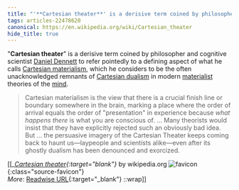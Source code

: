 ```yaml
---
title: "'**Cartesian theater**' is a derisive term coined by philosopher and ..."
tags: articles-22478620
canonical: https://en.wikipedia.org/wiki/Cartesian_theater
hide_title: true
---
```


"**Cartesian theater**" is a derisive term coined by philosopher and cognitive scientist [Daniel Dennett](https://en.wikipedia.org/wiki/Daniel_Dennett) to refer pointedly to a defining aspect of what he calls [Cartesian materialism](https://en.wikipedia.org/wiki/Cartesian_materialism), which he considers to be the often unacknowledged remnants of [Cartesian dualism](https://en.wikipedia.org/wiki/Cartesian_dualism) in modern [materialist](https://en.wikipedia.org/wiki/Materialism) theories of the [mind](https://en.wikipedia.org/wiki/Mind).

> Cartesian materialism is the view that there is a crucial finish line or boundary somewhere in the brain, marking a place where the order of arrival equals the order of "presentation" in experience because *what happens there* is what you are conscious of. ... Many theorists would insist that they have explicitly rejected such an obviously bad idea. But ... the persuasive imagery of the Cartesian Theater keeps coming back to haunt us—laypeople and scientists alike—even after its ghostly dualism has been denounced and exorcized.


[[<cite>_[Cartesian theater](https://en.wikipedia.org/wiki/Cartesian_theater){:target="_blank"}_</cite> by wikipedia.org ![favicon](https://s2.googleusercontent.com/s2/favicons?domain=en.wikipedia.org){:class="source-favicon"}<br>
_More_: [Readwise URL](https://readwise.io/open/442273248){:target="_blank"}
::wrap]]